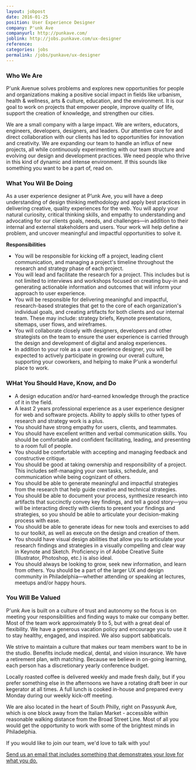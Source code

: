 ```yaml
---
layout: jobpost
date: 2016-01-25
position: User Experience Designer
company: P'unk Ave
companyurl: http://punkave.com/
joblink: http://jobs.punkave.com/ux-designer
reference:
categories: jobs
permalink: /jobs/punkave/ux-designer
---
```


### Who We Are 

P'unk Avenue solves problems and explores new opportunities for people and organizations making a positive social impact in fields like urbanism, health & wellness, arts & culture, education, and the environment. It is our goal to work on projects that empower people, improve quality of life, support the creation of knowledge, and strengthen our cities.

We are a small company with a large impact. We are writers, educators, engineers, developers, designers, and leaders. Our attentive care for and direct collaboration with our clients has led to opportunities for innovation and creativity. We are expanding our team to handle an influx of new projects, all while continuously experimenting with our team structure and evolving our design and development practices. We need people who thrive in this kind of dynamic and intense environment. If this sounds like something you want to be a part of, read on.

### What You Wil Be Doing

As a user experience designer at P’unk Ave, you will have a deep understanding of design thinking methodology and apply best practices in delivering creative, quality experiences for the web. You will apply your natural curiosity, critical thinking skills, and empathy to understanding and advocating for our clients goals, needs, and challenges—in addition to their internal and external stakeholders and users. Your work will help define a problem, and uncover meaningful and impactful opportunities to solve it.

**Responsibilities**

* You will be responsible for kicking off a project, leading client communication, and managing a project's timeline throughout the research and strategy phase of each project.
* You will lead and facilitate the research for a project. This includes but is not limited to interviews and workshops focused on creating buy-in and generating actionable information and outcomes that will inform your approach to user experience.
* You will be responsible for delivering meaningful and impactful, research-based strategies that get to the core of each organization's individual goals, and creating artifacts for both clients and our internal team. These may include: strategy briefs, Keynote presentations, sitemaps, user flows, and wireframes.
* You will collaborate closely with designers, developers and other strategists on the team to ensure the user experience is carried through the design and development of digital and analog experiences.
* In addition to your role as a user experience designer, you will be expected to actively participate in growing our overall culture, supporting your coworkers, and helping to make P'unk a wonderful place to work.

### WHat You Should Have, Know, and Do

* A design education and/or hard-earned knowledge through the practice of it in the field.
* A least 2 years professional experience as a user experience designer for web and software projects. Ability to apply skills to other types of research and strategy work is a plus.
* You should have strong empathy for users, clients, and teammates.
* You should have excellent written and verbal communication skills. You should be comfortable and confident facilitating, leading, and presenting to a room full of people.
* You should be comfortable with accepting and managing feedback and constructive critique.
* You should be good at taking ownership and responsibility of a project. This includes self-managing your own tasks, schedule, and communication while being cognizant of others. 
* You should be able to generate meaningful and impactful strategies from the research that help guide creative and technical strategies.
* You should be able to document your process, synthesize research into artifacts that succinctly convey key findings, and tell a good story—you will be interacting directly with clients to present your findings and strategies, so you should be able to articulate your decision-making process with ease.
* You should be able to generate ideas for new tools and exercises to add to our toolkit, as well as execute on the design and creation of them.
* You should have visual design abilities that allow you to articulate your research findings and strategies in a visually compelling and clear way in Keynote and Sketch. Proficiency in of Adobe Creative Suite (Illustrator, Photoshop, etc.) is also ideal.
* You should always be looking to grow, seek new information, and learn from others. You should be a part of the larger UX and design community in Philadelphia—whether attending or speaking at lectures, meetups and/or happy hours. 

### You Will Be Valued

P'unk Ave is built on a culture of trust and autonomy so the focus is on meeting your responsibilities and finding ways to make our company better. Most of the team work approximately 9 to 5, but with a great deal of flexibility. We have a generous vacation policy and encourage you to use it to stay healthy, engaged, and inspired. We also support sabbaticals.

We strive to maintain a culture that makes our team members want to be in the studio. Benefits include medical, dental, and vision insurance. We have a retirement plan, with matching. Because we believe in on-going learning, each person has a discretionary yearly conference budget. 

Locally roasted coffee is delivered weekly and made fresh daily, but if you prefer something else in the afternoons we have a rotating draft beer in our kegerator at all times. A full lunch is cooked in-house and prepared every Monday during our weekly kick-off meeting.

We are also located in the heart of South Philly, right on Passyunk Ave, which is one block away from the Italian Market - accessible within reasonable walking distance from the Broad Street Line.
Most of all you would get the opportunity to work with some of the brightest minds in Philadelphia.


If you would like to join our team, we'd love to talk with you!

<a href="mailto:JOBS@PUNKAVE.COM">Send us an email that includes something that demonstrates your love for what you do.</a>